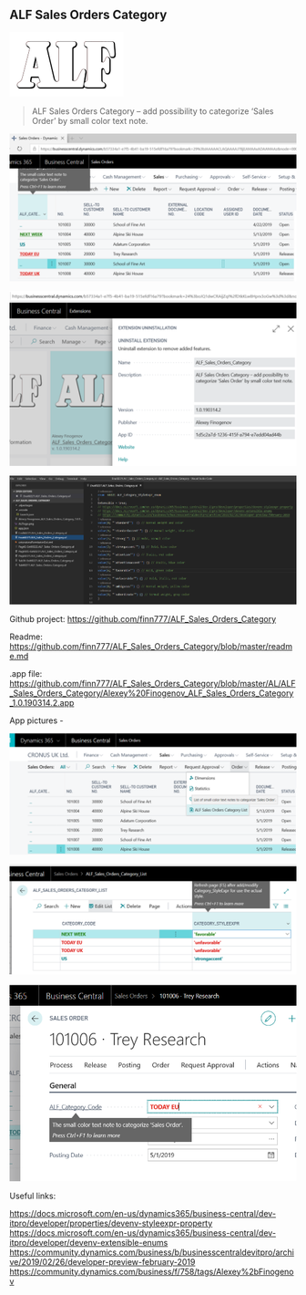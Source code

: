 ## ALF Sales Orders Category
![](media/ALFlogo.png)
> ALF Sales Orders Category – add possibility to categorize ‘Sales Order’ by small color text note.

![](media/ALF_Sales_Orders_Category00.png)

![](media/ALF_Sales_Orders_Category01.png)

![](media/ALF_Sales_Orders_Category02.png)

Github project: <https://github.com/finn777/ALF_Sales_Orders_Category>
 
Readme: <https://github.com/finn777/ALF_Sales_Orders_Category/blob/master/readme.md>
 
.app file: <https://github.com/finn777/ALF_Sales_Orders_Category/blob/master/AL/ALF_Sales_Orders_Category/Alexey%20Finogenov_ALF_Sales_Orders_Category_1.0.190314.2.app>

App pictures -

![](media/ALF_Sales_Orders_Category03.png)

![](media/ALF_Sales_Orders_Category04.png)

![](media/ALF_Sales_Orders_Category05.png)


Useful links:

<https://docs.microsoft.com/en-us/dynamics365/business-central/dev-itpro/developer/properties/devenv-styleexpr-property>
<https://docs.microsoft.com/en-us/dynamics365/business-central/dev-itpro/developer/devenv-extensible-enums>
<https://community.dynamics.com/business/b/businesscentraldevitpro/archive/2019/02/26/developer-preview-february-2019>
<https://community.dynamics.com/business/f/758/tags/Alexey%2bFinogenov>